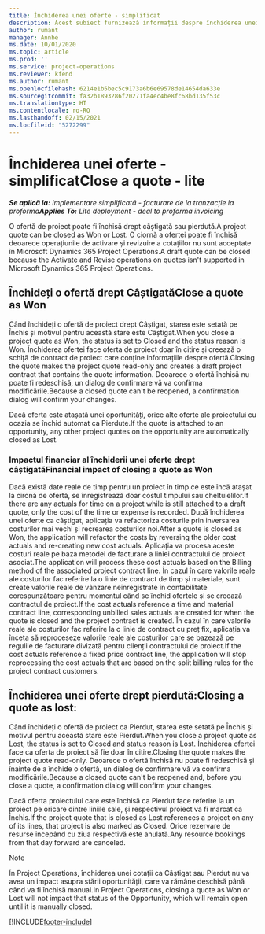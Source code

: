 ```yaml
---
title: Închiderea unei oferte - simplificat
description: Acest subiect furnizează informații despre închiderea unei oferte în Project Operations.
author: rumant
manager: Annbe
ms.date: 10/01/2020
ms.topic: article
ms.prod: ''
ms.service: project-operations
ms.reviewer: kfend
ms.author: rumant
ms.openlocfilehash: 6214e1b5bec5c9173a6b6e69578de14654da633e
ms.sourcegitcommit: fa32b1893286f20271fa4ec4be8fc68bd135f53c
ms.translationtype: HT
ms.contentlocale: ro-RO
ms.lasthandoff: 02/15/2021
ms.locfileid: "5272299"
---
```

# <a name="close-a-quote---lite"></a><span data-ttu-id="3c4d7-103">Închiderea unei oferte - simplificat</span><span class="sxs-lookup"><span data-stu-id="3c4d7-103">Close a quote - lite</span></span>

<span data-ttu-id="3c4d7-104">_**Se aplică la:** implementare simplificată - facturare de la tranzacție la proforma_</span><span class="sxs-lookup"><span data-stu-id="3c4d7-104">_**Applies To:** Lite deployment - deal to proforma invoicing_</span></span>

<span data-ttu-id="3c4d7-105">O ofertă de proiect poate fi închisă drept câștigată sau pierdută.</span><span class="sxs-lookup"><span data-stu-id="3c4d7-105">A project quote can be closed as Won or Lost.</span></span> <span data-ttu-id="3c4d7-106">O ciornă a ofertei poate fi închisă deoarece operațiunile de activare și revizuire a cotațiilor nu sunt acceptate în Microsoft Dynamics 365 Project Operations.</span><span class="sxs-lookup"><span data-stu-id="3c4d7-106">A draft quote can be closed because the Activate and Revise operations on quotes isn't supported in Microsoft Dynamics 365 Project Operations.</span></span>

## <a name="close-a-quote-as-won"></a><span data-ttu-id="3c4d7-107">Închideți o ofertă drept Câștigată</span><span class="sxs-lookup"><span data-stu-id="3c4d7-107">Close a quote as Won</span></span>

<span data-ttu-id="3c4d7-108">Când închideți o ofertă de proiect drept Câștigat, starea este setată pe Închis și motivul pentru această stare este Câștigat.</span><span class="sxs-lookup"><span data-stu-id="3c4d7-108">When you close a project quote as Won, the status is set to Closed and the status reason is Won.</span></span> <span data-ttu-id="3c4d7-109">Închiderea ofertei face oferta de proiect doar în citire și creează o schiță de contract de proiect care conține informațiile despre ofertă.</span><span class="sxs-lookup"><span data-stu-id="3c4d7-109">Closing the quote makes the project quote read-only and creates a draft project contract that contains the quote information.</span></span> <span data-ttu-id="3c4d7-110">Deoarece o ofertă închisă nu poate fi redeschisă, un dialog de confirmare vă va confirma modificările.</span><span class="sxs-lookup"><span data-stu-id="3c4d7-110">Because a closed quote can't be reopened, a confirmation dialog will confirm your changes.</span></span>

<span data-ttu-id="3c4d7-111">Dacă oferta este atașată unei oportunități, orice alte oferte ale proiectului cu ocazia se închid automat ca Pierdute.</span><span class="sxs-lookup"><span data-stu-id="3c4d7-111">If the quote is attached to an opportunity, any other project quotes on the opportunity are automatically closed as Lost.</span></span>

### <a name="financial-impact-of-closing-a-quote-as-won"></a><span data-ttu-id="3c4d7-112">Impactul financiar al închiderii unei oferte drept câștigată</span><span class="sxs-lookup"><span data-stu-id="3c4d7-112">Financial impact of closing a quote as Won</span></span>

<span data-ttu-id="3c4d7-113">Dacă există date reale de timp pentru un proiect în timp ce este încă atașat la cironă de ofertă, se înregistrează doar costul timpului sau cheltuielilor.</span><span class="sxs-lookup"><span data-stu-id="3c4d7-113">If there are any actuals for time on a project while is still attached to a draft quote, only the cost of the time or expense is recorded.</span></span> <span data-ttu-id="3c4d7-114">După închiderea unei oferte ca câștigat, aplicația va refactoriza costurile prin inversarea costurilor mai vechi și recrearea costurilor noi.</span><span class="sxs-lookup"><span data-stu-id="3c4d7-114">After a quote is closed as Won, the application will refactor the costs by reversing the older cost actuals and re-creating new cost actuals.</span></span> <span data-ttu-id="3c4d7-115">Aplicația va procesa aceste costuri reale pe baza metodei de facturare a liniei contractului de proiect asociat.</span><span class="sxs-lookup"><span data-stu-id="3c4d7-115">The application will process these cost actuals based on the Billing method of the associated project contract line.</span></span> <span data-ttu-id="3c4d7-116">În cazul în care valorile reale ale costurilor fac referire la o linie de contract de timp și materiale, sunt create valorile reale de vânzare neînregistrate în contabilitate corespunzătoare pentru momentul când se închid ofertele și se creează contractul de proiect.</span><span class="sxs-lookup"><span data-stu-id="3c4d7-116">If the cost actuals reference a time and material contract line, corresponding unbilled sales actuals are created for when the quote is closed and the project contract is created.</span></span> <span data-ttu-id="3c4d7-117">În cazul în care valorile reale ale costurilor fac referire la o linie de contract cu preț fix, aplicația va înceta să reproceseze valorile reale ale costurilor care se bazează pe regulile de facturare divizată pentru clienții contractului de proiect.</span><span class="sxs-lookup"><span data-stu-id="3c4d7-117">If the cost actuals reference a fixed price contract line, the application will stop reprocessing the cost actuals that are based on the split billing rules for the project contract customers.</span></span>

## <a name="closing-a-quote-as-lost"></a><span data-ttu-id="3c4d7-118">Închiderea unei oferte drept pierdută:</span><span class="sxs-lookup"><span data-stu-id="3c4d7-118">Closing a quote as lost:</span></span>

<span data-ttu-id="3c4d7-119">Când închideți o ofertă de proiect ca Pierdut, starea este setată pe Închis și motivul pentru această stare este Pierdut.</span><span class="sxs-lookup"><span data-stu-id="3c4d7-119">When you close a project quote as Lost, the status is set to Closed and status reason is Lost.</span></span> <span data-ttu-id="3c4d7-120">Închiderea ofertei face ca oferta de proiect să fie doar în citire.</span><span class="sxs-lookup"><span data-stu-id="3c4d7-120">Closing the quote makes the project quote read-only.</span></span> <span data-ttu-id="3c4d7-121">Deoarece o ofertă închisă nu poate fi redeschisă și înainte de a închide o ofertă, un dialog de confirmare vă va confirma modificările.</span><span class="sxs-lookup"><span data-stu-id="3c4d7-121">Because a closed quote can't be reopened and, before you close a quote, a confirmation dialog will confirm your changes.</span></span>

<span data-ttu-id="3c4d7-122">Dacă oferta proiectului care este închisă ca Pierdut face referire la un proiect pe oricare dintre liniile sale, și respectivul proiect va fi marcat ca Închis.</span><span class="sxs-lookup"><span data-stu-id="3c4d7-122">If the project quote that is closed as Lost references a project on any of its lines, that project is also marked as Closed.</span></span> <span data-ttu-id="3c4d7-123">Orice rezervare de resurse începând cu ziua respectivă este anulată.</span><span class="sxs-lookup"><span data-stu-id="3c4d7-123">Any resource bookings from that day forward are canceled.</span></span>

> [!NOTE]
> <span data-ttu-id="3c4d7-124">În Project Operations, închiderea unei cotații ca Câștigat sau Pierdut nu va avea un impact asupra stării oportunității, care va rămâne deschisă până când va fi închisă manual.</span><span class="sxs-lookup"><span data-stu-id="3c4d7-124">In Project Operations, closing a quote as Won or Lost will not impact that status of the Opportunity, which will remain open until it is manually closed.</span></span>


[!INCLUDE[footer-include](../../includes/footer-banner.md)]